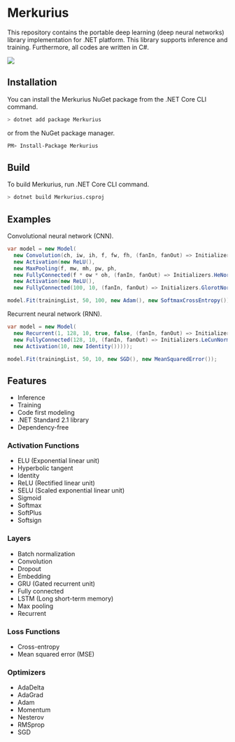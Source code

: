 # Merkurius

This repository contains the portable deep learning (deep neural networks) library implementation for .NET platform. This library supports inference and training. Furthermore, all codes are written in C#.

![](https://github.com/milchchan/Merkurius/workflows/.NET%20Core/badge.svg)

## Installation

You can install the Merkurius NuGet package from the .NET Core CLI command.

```sh
> dotnet add package Merkurius
```

or from the NuGet package manager.

```sh
PM> Install-Package Merkurius
```

## Build

To build Merkurius, run .NET Core CLI command.

```sh
> dotnet build Merkurius.csproj
```

## Examples

Convolutional neural network (CNN).

```csharp
var model = new Model(
  new Convolution(ch, iw, ih, f, fw, fh, (fanIn, fanOut) => Initializers.HeNormal(fanIn),
  new Activation(new ReLU(),
  new MaxPooling(f, mw, mh, pw, ph,
  new FullyConnected(f * ow * oh, (fanIn, fanOut) => Initializers.HeNormal(fanIn),
  new Activation(new ReLU(),
  new FullyConnected(100, 10, (fanIn, fanOut) => Initializers.GlorotNormal(fanIn, fanOut))))))));

model.Fit(trainingList, 50, 100, new Adam(), new SoftmaxCrossEntropy());
```

Recurrent neural network (RNN).

```csharp
var model = new Model(
  new Recurrent(1, 128, 10, true, false, (fanIn, fanOut) => Initializers.LeCunNormal(fanIn),
  new FullyConnected(128, 10, (fanIn, fanOut) => Initializers.LeCunNormal(fanIn),
  new Activation(10, new Identity()))));

model.Fit(trainingList, 50, 10, new SGD(), new MeanSquaredError());
```

## Features

* Inference
* Training
* Code first modeling
* .NET Standard 2.1 library
* Dependency-free

### Activation Functions
* ELU (Exponential linear unit)
* Hyperbolic tangent
* Identity
* ReLU (Rectified linear unit)
* SELU (Scaled exponential linear unit)
* Sigmoid
* Softmax
* SoftPlus
* Softsign

### Layers
* Batch normalization
* Convolution
* Dropout
* Embedding
* GRU (Gated recurrent unit)
* Fully connected
* LSTM (Long short-term memory)
* Max pooling
* Recurrent

### Loss Functions
* Cross-entropy
* Mean squared error (MSE)

### Optimizers
* AdaDelta
* AdaGrad
* Adam
* Momentum
* Nesterov
* RMSprop
* SGD
